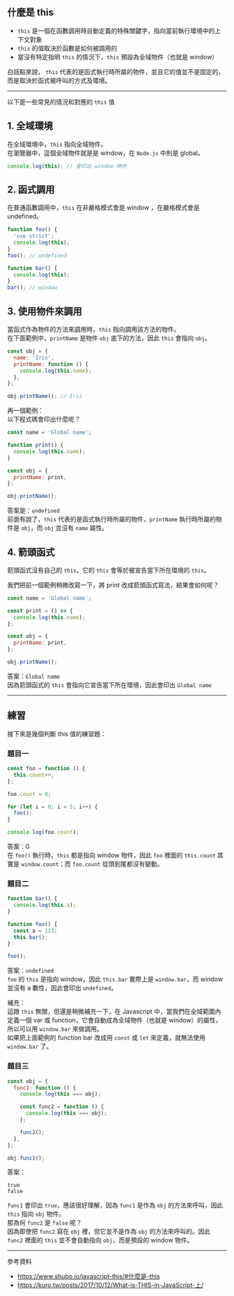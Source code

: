 ## 什麼是 this

- `this` 是一個在函數調用時自動定義的特殊關鍵字，指向當前執行環境中的上下文對象
- `this` 的值取決於函數是如何被調用的
- 當沒有特定指明 `this` 的情況下，`this` 預設為全域物件（也就是 window）

白話點來說， `this` 代表的是函式執行時所屬的物件，並且它的值並不是固定的，而是取決於函式被呼叫的方式及環境。

---

以下是一些常見的情況和對應的 `this` 值

## 1. 全域環境

在全域環境中，`this` 指向全域物件。\
在瀏覽器中，這個全域物件就是是 window，在 `Node.js` 中則是 global。

```javascript
console.log(this); // 會印出 window 物件
```

## 2. 函式調用

在普通函數調用中，`this` 在非嚴格模式會是 window ，在嚴格模式會是 undefined。

```javascript
function foo() {
  'use strict';
  console.log(this);
}
foo(); // undefined

function bar() {
  console.log(this);
}
bar(); // window
```

## 3. 使用物件來調用

當函式作為物件的方法來調用時，`this` 指向調用該方法的物件。\
在下面範例中，`printName` 是物件 `obj` 底下的方法，因此 `this` 會指向 `obj`。

```javascript
const obj = {
  name: 'Iris',
  printName: function () {
    console.log(this.name);
  },
};

obj.printName(); // Iris
```

再一個範例：\
以下程式碼會印出什麼呢？

```javascript
const name = 'Global name';

function print() {
  console.log(this.name);
}

const obj = {
  printName: print,
};

obj.printName();
```

答案是：`undefined`\
前面有說了，`this` 代表的是函式執行時所屬的物件，`printName` 執行時所屬的物件是 `obj`，而 `obj` 並沒有 `name` 屬性。

## 4. 箭頭函式

箭頭函式沒有自己的 `this`，它的 `this` 會等於被宣告當下所在環境的 `this`。

我們把前一個範例稍微改寫一下，將 print 改成箭頭函式寫法，結果會如何呢？

```javascript
const name = 'Global name';

const print = () => {
  console.log(this.name);
};

const obj = {
  printName: print,
};

obj.printName();
```

答案：`Global name`\
因為箭頭函式的 `this` 會指向它宣告當下所在環境，因此會印出 `Global name`

---

## 練習

接下來是幾個判斷 this 值的練習題：

### 題目一

```javascript
const foo = function () {
  this.count++;
};

foo.count = 0;

for (let i = 0; i < 5; i++) {
  foo();
}

console.log(foo.count);
```

答案：0\
在 `foo()` 執行時，`this` 都是指向 window 物件，因此 `foo` 裡面的 `this.count` 其實是 `window.count`；而 `foo.count` 從頭到尾都沒有變動。

### 題目二

```javascript
function bar() {
  console.log(this.a);
}

function foo() {
  const a = 123;
  this.bar();
}

foo();
```

答案：`undefined`\
`foo` 的 `this` 是指向 window，因此 `this.bar` 實際上是 `window.bar`，而 window 並沒有 a 數性，因此會印出 `undefined`。

補充：\
這跟 `this` 無關，但還是稍微補充一下，在 Javascript 中，當我們在全域範圍內定義一個 var 或 function，它會自動成為全域物件（也就是 window）的屬性，所以可以用 `window.bar` 來做調用。\
如果把上面範例的 function bar 改成用 `const` 或 `let` 來定義，就無法使用 `window.bar` 了。

### 題目三

```javascript
const obj = {
  func1: function () {
    console.log(this === obj);

    const func2 = function () {
      console.log(this === obj);
    };

    func2();
  },
};

obj.func1();
```

答案：

```
true
false
```

`func1` 會印出 `true`，應該很好理解，因為 `func1` 是作為 `obj` 的方法來呼叫，因此 `this` 指向 `obj` 物件。\
那為何 `func2` 是 `false` 呢？\
因為即使把 `func2` 寫在 `obj` 裡，但它並不是作為 `obj` 的方法來呼叫的。因此 `func2` 裡面的 `this` 並不會自動指向 `obj`，而是預設的 window 物件。

---
參考資料

- https://www.shubo.io/javascript-this/#什麼是-this
- https://kuro.tw/posts/2017/10/12/What-is-THIS-in-JavaScript-上/